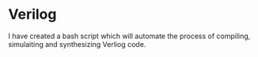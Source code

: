 # Verilog
I have created a bash script which will automate the process of compiling, simulaiting and synthesizing Verliog code.
